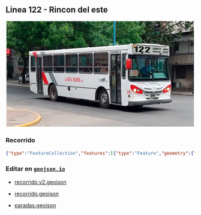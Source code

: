 ## Linea 122 - Rincon del este

<p align="center"><img src="../img/landscape.webp" width="500px" /></p>

### Recorrido

```geojson
{"type":"FeatureCollection","features":[{"type":"Feature","geometry":{"type":"LineString","coordinates":[[-65.15589467162047,-26.813611379026213],[-65.15332813349622,-26.814086002833427],[-65.15022979017506,-26.814787616995304],[-65.14840315493349,-26.815200329179557],[-65.14764013008575,-26.81538604917225],[-65.14752452026033,-26.814952702049332],[-65.14548978733299,-26.815365413632513],[-65.14315446885958,-26.81586066554883],[-65.14287700527859,-26.815200329179557],[-65.14169778505934,-26.81550986233164],[-65.13894627121444,-26.816108290695514],[-65.13582480592804,-26.816686080600658],[-65.13485368339454,-26.81423045316293],[-65.13443748802304,-26.813384384328973],[-65.13779017296011,-26.812847849601365],[-65.14188276077985,-26.812022406600345],[-65.14280763938318,-26.81511778686291],[-65.14412559139294,-26.814870159552353],[-65.14669212951716,-26.814395539028407],[-65.14683086130768,-26.815138422447703],[-65.14327007868486,-26.81584003009553],[-65.14382500584685,-26.817511489641575],[-65.14576725091403,-26.822092400556603],[-65.14745515436509,-26.824135179506715],[-65.1485650086891,-26.82508433699263],[-65.15584842769047,-26.82815872730248],[-65.16017223516104,-26.830036334039335],[-65.16294687097114,-26.831171136209097],[-65.16375613974905,-26.831728216750268],[-65.16419545708563,-26.83302806069157],[-65.16509721372388,-26.836618028366598],[-65.16738628826712,-26.836102235413733],[-65.16944414315954,-26.83579275851439],[-65.16988346049611,-26.83783529042113],[-65.17323614543331,-26.83725760836556],[-65.17628824482429,-26.836638660035856],[-65.17952531993595,-26.836040340101523],[-65.18472776207969,-26.834884954730924],[-65.18754864182,-26.83432788971574],[-65.19164122963974,-26.833585132099977],[-65.1929360596844,-26.83331691287498],[-65.19288981575424,-26.832594781035237],[-65.19360659667181,-26.831872644591503],[-65.1941846457989,-26.831686951618945],[-65.19358347470671,-26.828592023926948],[-65.19619625676113,-26.82822062692172],[-65.1967743058882,-26.831233034182286],[-65.19749108680578,-26.83401840796781],[-65.19813850182824,-26.836679923363068],[-65.19880903881574,-26.839465163190862],[-65.20179177231148,-26.83878433311477],[-65.20482074973738,-26.838124130343783],[-65.20794221502362,-26.83746392372369],[-65.21094807048448,-26.83676244997244],[-65.21411577970088,-26.836102235413733],[-65.21337587681822,-26.833502603175315],[-65.21270533983079,-26.83061405292817],[-65.21205792480833,-26.828199993719085],[-65.21138738782092,-26.82547637798171],[-65.21097119244942,-26.8239288398707],[-65.21039314332235,-26.821163852496237],[-65.20722543410592,-26.821927325901942],[-65.20391899309888,-26.822587623077723],[-65.20130621104447,-26.82314474582699],[-65.19827723361857,-26.82368123181151],[-65.19499391457674,-26.824279617028356],[-65.1957338174594,-26.826817560580466],[-65.19633498855161,-26.82954114407526],[-65.19702864750403,-26.832532883806195],[-65.19554884173867,-26.832821737252416],[-65.19441586544961,-26.833151854574663],[-65.19293605968427,-26.83339944193496],[-65.19288981575411,-26.837402029155733],[-65.1931672793351,-26.837505186750228],[-65.19460410993409,-26.837206106744027],[-65.19562864275565,-26.837145161173915],[-65.19506328047194,-26.834451682178145],[-65.1945545972401,-26.833172486875377],[-65.19258923020803,-26.833420074190556],[-65.18828854470253,-26.83424536133231],[-65.18410346902236,-26.835111906358996],[-65.17647322054488,-26.836597396693577],[-65.17053087551848,-26.837794027514892],[-65.16731692237184,-26.83841296952972],[-65.16555965302551,-26.838722439268512],[-65.16498160389843,-26.836432343174188],[-65.16382550564427,-26.831996439737402],[-65.16287750507571,-26.83112987087485],[-65.15580218376023,-26.82813809408852],[-65.14810256938743,-26.824774829990428],[-65.14634530004112,-26.822897136054376],[-65.14500422606628,-26.820544816229056],[-65.14347817637079,-26.816933703944073],[-65.14320071278969,-26.815798759177625],[-65.14685398327285,-26.815097151274372],[-65.14673837344742,-26.814395539028386],[-65.14276139545312,-26.81511778686291],[-65.14185963881486,-26.81206367889314],[-65.13788266082052,-26.8127446695549],[-65.13452997588344,-26.813384384328952],[-65.13575544003284,-26.816686080600658],[-65.13661095274091,-26.816520998071155],[-65.13920061283025,-26.816046384459547],[-65.14278451741816,-26.815200329179557],[-65.14313134689442,-26.815901936444163],[-65.14750139829516,-26.814973337664153],[-65.14761700812058,-26.815386049172226],[-65.15103905895289,-26.81458126033963],[-65.15587154965536,-26.813632014885226]]},"properties":{"name":"Linea 122 - Rincon del Este"}}]}
```

### Editar en [`geojson.io`](https://geojson.io/#map=11/-26.8139/-65.2008)

- [recorrido.v2.geojson](https://geojson.io/#data=data:text/x-url,https%3A%2F%2Fraw.githubusercontent.com%2FFrancoJavierGadea%2FTucuman-colectivos%2Frefs%2Fheads%2Fmain%2Fpublic%2Fdata%2Finterurbano%2F122%2Frincon-del-este%2Frecorrido.v2.geojson)

- [recorrido.geojson](https://geojson.io/#data=data:text/x-url,https%3A%2F%2Fraw.githubusercontent.com%2FFrancoJavierGadea%2FTucuman-colectivos%2Frefs%2Fheads%2Fmain%2Fpublic%2Fdata%2Finterurbano%2F122%2Frincon-del-este%2Frecorrido.geojson)

- [paradas.geojson](https://geojson.io/#data=data:text/x-url,https%3A%2F%2Fraw.githubusercontent.com%2FFrancoJavierGadea%2FTucuman-colectivos%2Frefs%2Fheads%2Fmain%2Fpublic%2Fdata%2Finterurbano%2F122%2Frincon-del-este%2Fparadas.geojson)